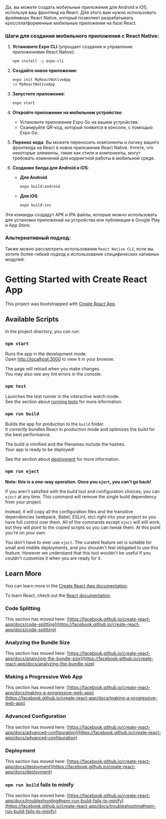 Да, вы можете создать мобильные приложения для Android и iOS, используя ваш фронтенд на React. Для этого вам нужно использовать фреймворк React Native, который позволяет разрабатывать кроссплатформенные мобильные приложения на базе React.

### Шаги для создания мобильного приложения с React Native:

1. **Установите Expo CLI** (упрощает создание и управление приложениями React Native):
    ```bash
    npm install -g expo-cli
    ```

2. **Создайте новое приложение**:
    ```bash
    expo init MyReactNativeApp
    cd MyReactNativeApp
    ```

3. **Запустите приложение**:
    ```bash
    expo start
    ```

4. **Откройте приложение на мобильном устройстве**:
    - Установите приложение Expo Go на вашем устройстве.
    - Сканируйте QR-код, который появится в консоли, с помощью Expo Go.

5. **Перенос кода**:
    Вы можете переносить компоненты и логику вашего фронтенда на React в новое приложение React Native. Учтите, что некоторые элементы, такие как стили и компоненты, могут требовать изменений для корректной работы в мобильной среде.

6. **Создание билда для Android и iOS**:
    - **Для Android**:
      ```bash
      expo build:android
      ```
    - **Для iOS**:
      ```bash
      expo build:ios
      ```

Эти команды создадут APK и IPA файлы, которые можно использовать для установки приложений на устройства или публикации в Google Play и App Store.

### Альтернативный подход:
Также можно рассмотреть использование `React Native CLI`, если вы хотите более гибкий подход и использование специфических нативных модулей.


# Getting Started with Create React App

This project was bootstrapped with [Create React App](https://github.com/facebook/create-react-app).

## Available Scripts

In the project directory, you can run:

### `npm start`

Runs the app in the development mode.\
Open [http://localhost:3000](http://localhost:3000) to view it in your browser.

The page will reload when you make changes.\
You may also see any lint errors in the console.

### `npm test`

Launches the test runner in the interactive watch mode.\
See the section about [running tests](https://facebook.github.io/create-react-app/docs/running-tests) for more information.

### `npm run build`

Builds the app for production to the `build` folder.\
It correctly bundles React in production mode and optimizes the build for the best performance.

The build is minified and the filenames include the hashes.\
Your app is ready to be deployed!

See the section about [deployment](https://facebook.github.io/create-react-app/docs/deployment) for more information.

### `npm run eject`

**Note: this is a one-way operation. Once you `eject`, you can't go back!**

If you aren't satisfied with the build tool and configuration choices, you can `eject` at any time. This command will remove the single build dependency from your project.

Instead, it will copy all the configuration files and the transitive dependencies (webpack, Babel, ESLint, etc) right into your project so you have full control over them. All of the commands except `eject` will still work, but they will point to the copied scripts so you can tweak them. At this point you're on your own.

You don't have to ever use `eject`. The curated feature set is suitable for small and middle deployments, and you shouldn't feel obligated to use this feature. However we understand that this tool wouldn't be useful if you couldn't customize it when you are ready for it.

## Learn More

You can learn more in the [Create React App documentation](https://facebook.github.io/create-react-app/docs/getting-started).

To learn React, check out the [React documentation](https://reactjs.org/).

### Code Splitting

This section has moved here: [https://facebook.github.io/create-react-app/docs/code-splitting](https://facebook.github.io/create-react-app/docs/code-splitting)

### Analyzing the Bundle Size

This section has moved here: [https://facebook.github.io/create-react-app/docs/analyzing-the-bundle-size](https://facebook.github.io/create-react-app/docs/analyzing-the-bundle-size)

### Making a Progressive Web App

This section has moved here: [https://facebook.github.io/create-react-app/docs/making-a-progressive-web-app](https://facebook.github.io/create-react-app/docs/making-a-progressive-web-app)

### Advanced Configuration

This section has moved here: [https://facebook.github.io/create-react-app/docs/advanced-configuration](https://facebook.github.io/create-react-app/docs/advanced-configuration)

### Deployment

This section has moved here: [https://facebook.github.io/create-react-app/docs/deployment](https://facebook.github.io/create-react-app/docs/deployment)

### `npm run build` fails to minify

This section has moved here: [https://facebook.github.io/create-react-app/docs/troubleshooting#npm-run-build-fails-to-minify](https://facebook.github.io/create-react-app/docs/troubleshooting#npm-run-build-fails-to-minify)

